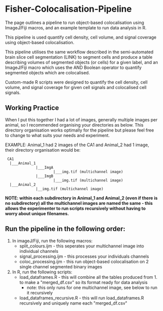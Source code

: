 # Fisher-Colocalisation-Pipeline
The page outlines a pipeline to run object-based colocalisation using ImageJ/Fiji macros, and an example template to run data analysis in R.

This pipeline is used quantify cell density, cell volume, and signal coverage using object-based colocalisation.

This pipeline utilises the same workflow described in the semi-automated brain slice cell segmentation (LINK) to segment cells and produce a table describing volumes of segmented objects (or cells) for a given label, and an ImageJ/Fiji macro which uses the AND Boolean operator to quantify segmented objects which are colocalised. 

Custom-made R scripts were designed to quantify the cell density, cell volume, and signal coverage for given cell signals and colocalised cell signals.

## Working Practice 
When I put this together I had a lot of images, generally multiple images per animal, so I recommended organising your directories as below. This directory organisation works optimally for the pipeline but please feel free to change to what suits your needs and experiment. 

EXAMPLE: Animal_1 had 2 images of the CA1 and Animal_2 had 1 image, their directory organisation would be:
```
 CA1
  |___Animal_1
              |___ImgA
                      |___img.tif (multichannel image)
              |___ImgB
                      |___img.tif (multichannel image)
  |___Animal_2
              |__img.tif (multichannel image)
```              
**NOTE: within each subdirectory in Animal_1 and Animal_2 (even if there is no subdirectory) all the multichannel images are named the same - this allows the experimenter to run scripts recursively without having to worry about unique filenames.**

## Run the pipeline in the following order:
  1.  In imageJ/Fiji, run the following macros:
      - split_colours.ijm - this seperates your multichannel image into individual channels
      - signal_processing.ijm - this processes your individuals channels
      - coloc_processing.ijm - this run object-based colocalisation on 2 single channel segmented binary images
  2. In R, run the following scripts:
      - load_dataframes.R - this will combine all the tables produced from 1. to make a "merged_df.csv" so its format ready for data analysis
          - note: this only runs for one multichannel image, see below to run it recursively
      - load_dataframes_recursive.R - this will run load_dataframes.R recursively and uniquely name each "merged_df.csv"
      
